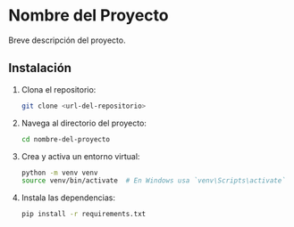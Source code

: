 
# Nombre del Proyecto

Breve descripción del proyecto.

## Instalación

1. Clona el repositorio:
    ```sh
    git clone <url-del-repositorio>
    ```

2. Navega al directorio del proyecto:
    ```sh
    cd nombre-del-proyecto
    ```

3. Crea y activa un entorno virtual:
    ```sh
    python -m venv venv
    source venv/bin/activate  # En Windows usa `venv\Scripts\activate`
    ```

4. Instala las dependencias:
    ```sh
    pip install -r requirements.txt
    ```
